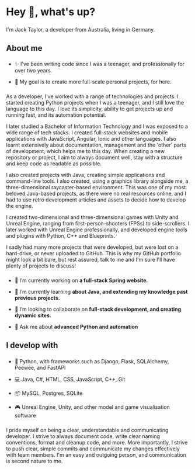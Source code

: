 <h1 align="left">Hey 👋, what's up?</h1>

###

<p align="left">I'm Jack Taylor, a developer from Australia, living in Germany.</p>

###

<h2 align="left">About me</h2>

###

  - ✨ I've been writing code since I was a teenager, and professionally for over two years.
      
  - 🎯 My goal is to create more full-scale personal projects, for here.

###

<p align="left">As a developer, I've worked with a range of technologies and projects. I started creating Python projects when I was a teenager, and I still love the language to this day. I love its simplicity, ability to get projects up and running fast, and its automation potential. 

I later studied a Bachelor of Information Technology and I was exposed to a wide range of tech stacks. I created full-stack websites and mobile applications with JavaScript, Angular, Ionic and other languages. I also learnt extensively about documentation, management and the 'other' parts of development, which helps me to this day. When creating a new repository or project, I aim to always document well, stay with a structure and keep code as readable as possible.

I also created projects with Java, creating simple applications and command-line tools. I also created, using a graphics library alongside me, a three-dimensional raycaster-based environment. This was one of my most beloved Java-based projects, as there were no real resources online, and I had to use retro development articles and assets to decide how to develop the engine.

I created two-dimensional and three-dimensional games with Unity and Unreal Engine, ranging from first-person-shooters (FPSs) to side-scrollers. I later worked with Unreal Engine professionally, and developed engine tools and plugins with Python, C++ and Blueprints.

I sadly had many more projects that were developed, but were lost on a hard-drive, or never uploaded to GitHub. This is why my GitHub portfolio might look a bit bare, but rest assured, talk to me and I'm sure I'll have plenty of projects to discuss!
</p>

###

- 🔭 I’m currently working on **a full-stack Spring website.**
  
- 🌱 I’m currently learning **about Java, and extending my knowledge past previous projects.**

- 👯 I’m looking to collaborate on **full-stack development, and creating dynamic sites.**

- 💬 Ask me about **advanced Python and automation**

###

<h2 align="left">I develop with</h2>

###

  - 🐍 Python, with frameworks such as Django, Flask, SQLAlchemy, Peewee, and FastAPI
  
  - 💻 Java, C#, HTML, CSS, JavaScript, C++, Git
  
  - 📦 MySQL, Postgres, SQLite
  
  - 🎮 Unreal Engine, Unity, and other model and game visualisation software

###

<p align="left"> I pride myself on being a clear, understandable and communicating developer. I strive to always document code, write clear naming conventions, format and cleanup code, and more. More importantly, I strive to push clear, simple commits and communicate my changes effectively with team members. I'm an easy and outgoing person, and communication is second nature to me.</p>

